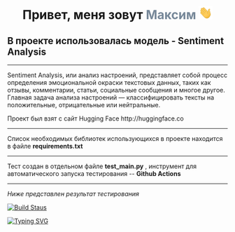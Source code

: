 <h1 align="center"> Привет, меня зовут <span style="color:#778899"> Максим </span> 
<img src="https://github.com/VoroninMaxim/project_sentiment_text_3/blob/main/Hi.gif" height="30"/></h1>

## В проекте использовалась  модель - Sentiment Analysis
<hr>
<p>Sentiment Analysis, или анализ настроений, представляет собой процесс определения эмоциональной окраски текстовых данных, таких как отзывы, комментарии, статьи, социальные сообщения и многое другое. Главная задача анализа настроений — классифицировать тексты на положительные, отрицательные или нейтральные.</p>
Проект был взят c сайт Hugging Face  http://huggingface.co
<hr> 

Список необходимых библиотек использующихся в проекте находится в файле **requirements.txt**
<hr>

Тест создан в отдельном файле  **test_main.py** , инструмент для автоматического запуска тестирования  -- **Github Actions**
<hr>

_Ниже представлен результат тестирования_

[![Build Staus](https://github.com/VoroninMaxim/project_toxi_text/actions/workflows/python-app.yml/badge.svg?branch=main)](https://github.com/VoroninMaxim/project_toxi_text/actions/workflows/python-app.yml)

<a href="https://github.com/VoroninMaxim/project_toxi_text"><img src="https://projecmainpy-aeyjgpknumzhxbptpk5dwh.streamlit.app?font=Fira+Code&pause=1000&color=000000&random=false&width=435&lines=Link+to+apps+in+Streamlit" alt="Typing SVG" /></a>
